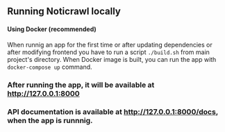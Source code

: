 ## Running Noticrawl locally
#### Using Docker (recommended)
When runnig an app for the first time or after updating dependencies or after modifying frontend you have to run a script `./build.sh` from main project's directory.
When Docker image is built, you can run the app with `docker-compose up` command.

### After running the app, it will be available at http://127.0.0.1:8000

### API documentation is available at http://127.0.0.1:8000/docs, when the app is runnnig.
